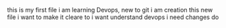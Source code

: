 this is my first file i am learning Devops, new to git i am creation this new file 
i want to make it cleare to i want understand devops i  need changes do 